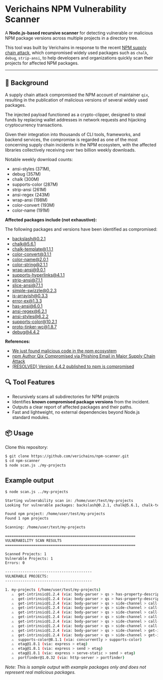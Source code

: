# Verichains NPM Vulnerability Scanner

A **Node.js-based recursive scanner** for detecting vulnerable or malicious NPM package versions across multiple projects in a directory tree.

This tool was built by Verichains in response to the recent [NPM supply chain attack](https://jdstaerk.substack.com/p/we-just-found-malicious-code-in-the), which compromised widely used packages such as `chalk`, `debug`, `strip-ansi`, to help developers and organizations quickly scan their projects for affected NPM packages.

---

## 🚨 Background

A supply chain attack compromised the NPM account of maintainer `qix`, resulting in the publication of malicious versions of several widely used packages.

The injected payload functioned as a crypto-clipper, designed to steal funds by replacing wallet addresses in network requests and hijacking cryptocurrency transactions.

Given their integration into thousands of CLI tools, frameworks, and backend services, the compromise is regarded as one of the most concerning supply chain incidents in the NPM ecosystem, with the affected libraries collectively receiving over two billion weekly downloads.

Notable weekly download counts:

* ansi-styles (371M), 
* debug (357M)
* chalk (300M)
* supports-color (287M)
* strip-ansi (261M)
* ansi-regex (243M)
* wrap-ansi (198M)
* color-convert (193M)
* color-name (191M)


**Affected packages include (not exhaustive):**

The following packages and versions have been identified as compromised:

- backslash@0.2.1
- chalk@5.6.1
- chalk-template@1.1.1
- color-convert@3.1.1
- color-name@2.0.1
- color-string@2.1.1
- wrap-ansi@9.0.1
- supports-hyperlinks@4.1.1
- strip-ansi@7.1.1
- slice-ansi@7.1.1
- simple-swizzle@0.2.3
- is-arrayish@0.3.3
- error-ex@1.3.3
- has-ansi@6.0.1
- ansi-regex@6.2.1
- ansi-styles@6.2.2
- supports-color@10.2.1
- proto-tinker-wc@1.8.7
- debug@4.4.2

**References:**
- [We just found malicious code in the npm ecosystem](https://jdstaerk.substack.com/p/we-just-found-malicious-code-in-the)  
- [npm Author Qix Compromised via Phishing Email in Major Supply Chain Attack](https://socket.dev/blog/npm-author-qix-compromised-in-major-supply-chain-attack) 
- [(RESOLVED) Version 4.4.2 published to npm is compromised](https://github.com/debug-js/debug/issues/1005#issuecomment-3266868187)


## 🔍 Tool Features

- Recursively scans all subdirectories for NPM projects
- Identifies **known compromised package versions** from the incident.
- Outputs a clear report of affected packages and their paths.
- Fast and lightweight, no external dependencies beyond Node.js standard modules.


## 📦 Usage

Clone this repository:

```bash
$ git clone https://github.com/verichains/npm-scanner.git
$ cd npm-scanner
$ node scan.js ./my-projects
```

## Example output

```bash
$ node scan.js ../my-projects

Starting vulnerability scan in: /home/user/test/my-projects
Looking for vulnerable packages: backslash@0.2.1, chalk@5.6.1, chalk-template@1.1.1, color-convert@3.1.1, color-name@2.0.1, color-string@2.1.1, wrap-ansi@9.0.1, supports-hyperlinks@4.1.1, strip-ansi@7.1.1, slice-ansi@7.1.1, simple-swizzle@0.2.3, is-arrayish@0.3.3, error-ex@1.3.3, has-ansi@6.0.1, ansi-regex@6.2.1, ansi-styles@6.2.2, supports-color@8.1.1, proto-tinker-wc@1.8.7, debug@4.4.2, get-intrinsic@1.2.4, etag@1.8.1, portfinder@1.0.32

Found npm project: /home/user/test/my-projects
Found 1 npm projects

Scanning: /home/user/test/my-projects

============================================================
VULNERABILITY SCAN RESULTS
============================================================

Scanned Projects: 1
Vulnerable Projects: 1
Errors: 0

----------------------------------------
VULNERABLE PROJECTS:
----------------------------------------

1. my-projects (/home/user/test/my-projects)
   ⚠️  get-intrinsic@1.2.4 (via: body-parser > qs > has-property-descriptors > es-define-property > get-intrinsic)
   ⚠️  get-intrinsic@1.2.4 (via: body-parser > qs > has-property-descriptors > es-define-property > gopd > get-intrinsic)
   ⚠️  get-intrinsic@1.2.4 (via: body-parser > qs > side-channel > call-bind > es-define-property > get-intrinsic)
   ⚠️  get-intrinsic@1.2.4 (via: body-parser > qs > side-channel > call-bind > get-intrinsic)
   ⚠️  get-intrinsic@1.2.4 (via: body-parser > qs > side-channel > call-bind > set-function-length > define-data-property > es-define-property > get-intrinsic)
   ⚠️  get-intrinsic@1.2.4 (via: body-parser > qs > side-channel > call-bind > set-function-length > define-data-property > gopd > get-intrinsic)
   ⚠️  get-intrinsic@1.2.4 (via: body-parser > qs > side-channel > call-bind > set-function-length > get-intrinsic)
   ⚠️  get-intrinsic@1.2.4 (via: body-parser > qs > side-channel > call-bind > set-function-length > gopd > get-intrinsic)
   ⚠️  get-intrinsic@1.2.4 (via: body-parser > qs > side-channel > get-intrinsic)
   ⚠️  get-intrinsic@1.2.4 (via: body-parser > qs > side-channel > get-intrinsic > call-bind > get-intrinsic)
   ⚠️  supports-color@8.1.1 (via: concurrently > supports-color)
   ⚠️  etag@1.8.1 (via: express > etag)
   ⚠️  etag@1.8.1 (via: express > send > etag)
   ⚠️  etag@1.8.1 (via: express > serve-static > send > etag)
   ⚠️  portfinder@1.0.32 (via: http-server > portfinder)
```

*Note: This is sample output with example packages only and does not represent real malicious packages.* 
